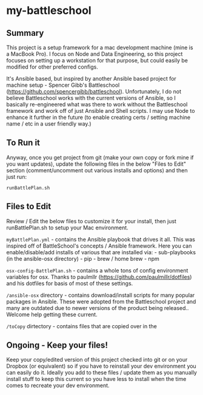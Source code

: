 # my-battleschool

## Summary
This project is a setup framework for a mac development machine (mine is a MacBook Pro).  I focus on Node and
Data Engineering, so this project focuses on setting up a workstation for that purpose, but could easily be modified
for other preferred configs.

It's Ansible based, but inspired by another Ansible based project for machine setup - Spencer Gibb's
Battleschool (https://github.com/spencergibb/battleschool).  Unfortunately, I do not believe Battleschool works with
the current versions of Ansible, so I basically re-engineered what was there to work without the Battleschool framework
and work off of just Ansible and Shell scripts.  I may use Node to enhance it further in the future (to enable creating
certs / setting machine name / etc in a user friendly way.)



## To Run it
Anyway, once you get project from git (make your own copy or fork mine if you want updates), update the following files
in the below "Files to Edit" section (comment/uncomment out various installs and options) and then just run:

`runBattlePlan.sh`


## Files to Edit
Review / Edit the below files to customize it for your install, then just runBattlePlan.sh to setup your Mac
environment.

`myBattlePlan.yml` - contains the Ansible playbook that drives it all.  This was inspired off of BattleSchool's concepts /
Ansible framework.  Here you can enable/disable/add installs of various that are installed via:
    - sub-playbooks (in the ansible-osx directory)
    - pip
    - brew / home brew
    - npm

`osx-config-BattlePlan.sh` - contains a whole tons of config environment variables for osx.  Thanks to
paulmllr (https://github.com/paulmillr/dotfiles) and his dotfiles for basis of most of these settings.

`/ansible-osx` directory - contains download/install scripts for many popular packages in Ansible.  These were adopted from the
Battleschool project and many are outdated due to newer versions of the product being released.. Welcome help getting
these current.

`/toCopy` dirtectory - contains files that are copied over in the

## Ongoing - Keep your files!
Keep your copy/edited version of this project checked into git or on your Dropbox (or equivalent) so if you have to
reinstall your dev environment you can easily do it.  Ideally you add to these files / update them as you manually
install stuff to keep this current so you have less to install when the time comes to recreate your dev environment.
